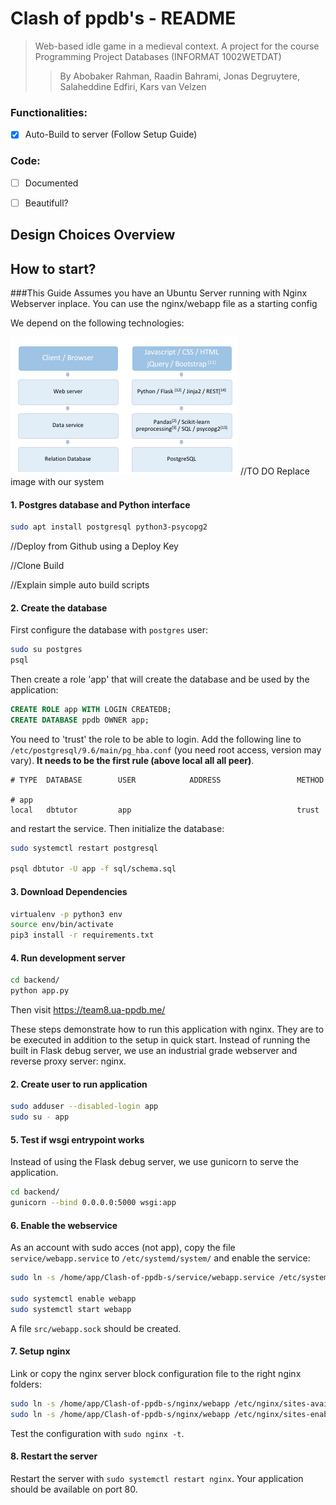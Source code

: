 # Clash of ppdb's - README
> Web-based idle game in a medieval context. A project for the course Programming Project Databases (INFORMAT 1002WETDAT)
> > By Abobaker Rahman, Raadin Bahrami, Jonas Degruytere, Salaheddine Edfiri, Kars van Velzen

### Functionalities: 
- [X] Auto-Build to server (Follow Setup Guide)

### Code:
- [ ] Documented
- [ ] Beautifull?


## Design Choices Overview

## How to start?

###This Guide Assumes you have an Ubuntu Server running with Nginx Webserver inplace. You can use the nginx/webapp file as a starting config


We depend on the following technologies:

![stack](https://github.com/JoeyDP/PPDB-Template-App/blob/master/doc/stack.png?raw=true "Stack") //TO DO Replace image with our system


#### 1. Postgres database and Python interface
```bash
sudo apt install postgresql python3-psycopg2
```

//Deploy from Github using a Deploy Key

//Clone Build

//Explain simple auto build scripts

#### 2. Create the database
First configure the database with `postgres` user:
```bash
sudo su postgres
psql
```
Then create a role 'app' that will create the database and be used by the application:
```sql
CREATE ROLE app WITH LOGIN CREATEDB;
CREATE DATABASE ppdb OWNER app;
```

You need to 'trust' the role to be able to login. Add the following line to `/etc/postgresql/9.6/main/pg_hba.conf` (you need root access, version may vary). __It needs to be the first rule (above local all all peer)__.
```
# TYPE  DATABASE        USER            ADDRESS                 METHOD

# app
local   dbtutor         app                                     trust
```
and restart the service. Then initialize the database:
```bash
sudo systemctl restart postgresql

psql dbtutor -U app -f sql/schema.sql
```


#### 3. Download Dependencies

```bash
virtualenv -p python3 env
source env/bin/activate
pip3 install -r requirements.txt
```


#### 4. Run development server
```bash
cd backend/
python app.py
```
Then visit https://team8.ua-ppdb.me/




These steps demonstrate how to run this application with nginx. They are to be executed in addition to the setup in quick start. Instead of running the built in Flask debug server, we use an industrial grade webserver and reverse proxy server: nginx.

#### 2. Create user to run application
```bash
sudo adduser --disabled-login app
sudo su - app
```

#### 5. Test if wsgi entrypoint works
Instead of using the Flask debug server, we use gunicorn to serve the application.
```bash
cd backend/
gunicorn --bind 0.0.0.0:5000 wsgi:app
```


#### 6. Enable the webservice
As an account with sudo acces (not app), copy the file `service/webapp.service` to `/etc/systemd/system/` and enable the service:

```bash
sudo ln -s /home/app/Clash-of-ppdb-s/service/webapp.service /etc/systemd/system/

sudo systemctl enable webapp
sudo systemctl start webapp
```
A file `src/webapp.sock` should be created.


#### 7. Setup nginx
Link or copy the nginx server block configuration file to the right nginx folders:
```bash
sudo ln -s /home/app/Clash-of-ppdb-s/nginx/webapp /etc/nginx/sites-available/
sudo ln -s /home/app/Clash-of-ppdb-s/nginx/webapp /etc/nginx/sites-enabled/
```



Test the configuration with `sudo nginx -t`.


#### 8. Restart the server

Restart the server with `sudo systemctl restart nginx`. Your application should be available on port 80.
